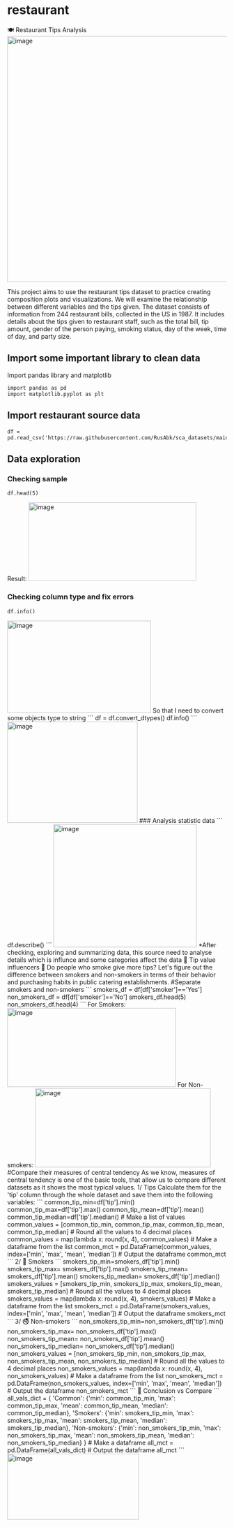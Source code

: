 # restaurant
🍽️ Restaurant Tips Analysis
<img width="1000" height="563" alt="image" src="https://github.com/user-attachments/assets/800df8a4-1e81-4cb7-a551-066b3432df32" />

This project aims to use the restaurant tips dataset to practice creating composition plots and visualizations. We will examine the relationship between different variables and the tips given.
The dataset consists of information from 244 restaurant bills, collected in the US in 1987.
It includes details about the tips given to restaurant staff, such as the total bill, tip amount, gender of the person paying, smoking status, day of the week, time of day, and party size.
## Import some important library to clean data
Import pandas library and matplotlib
```
import pandas as pd
import matplotlib.pyplot as plt
```
## Import restaurant source data 
```
df = pd.read_csv('https://raw.githubusercontent.com/RusAbk/sca_datasets/main/tips.csv')
```
## Data exploration
### Checking sample
```
df.head(5)
```
Result: 
<img width="385" height="180" alt="image" src="https://github.com/user-attachments/assets/9d14e8e2-3260-46b3-afb6-96055b1f2d8d" />
### Checking column type and fix errors
```
df.info()
```
<img width="330" height="211" alt="image" src="https://github.com/user-attachments/assets/26a2ea3a-531f-42f0-8987-d63b1e52e73c" />
So that I need to convert some objects type to string
```
df = df.convert_dtypes()
df.info()
```
<img width="299" height="232" alt="image" src="https://github.com/user-attachments/assets/253435e6-d546-41db-b9b4-80d12ae7eced" />
### Analysis statistic data
```
df.describe()
```
<img width="329" height="282" alt="image" src="https://github.com/user-attachments/assets/34aa5217-f73d-45b3-99d3-f311e7d626d7" />
*After checking, exploring and summarizing data, this source need to analyse details which is influnce and some categories affect the data
💸 Tip value influencers
🚬 Do people who smoke give more tips?
Let's figure out the difference between smokers and non-smokers in terms of their behavior and purchasing habits in public catering establishments.
#Separate smokers and non-smokers
```
smokers_df = df[df['smoker']=='Yes']
non_smokers_df = df[df['smoker']=='No']
smokers_df.head(5)
non_smokers_df.head(4)
```
For Smokers:
<img width="387" height="181" alt="image" src="https://github.com/user-attachments/assets/d28b2f04-51a3-4e10-a061-9504418ee26c" />
For Non-smokers:
<img width="403" height="181" alt="image" src="https://github.com/user-attachments/assets/442f2221-63be-43df-bc1e-4939f668acbf" />
#Compare their measures of central tendency
As we know, measures of central tendency is one of the basic tools, that allow us to compare different datasets as it shows the most typical values.
1/ Tips
Calculate them for the 'tip' column through the whole dataset and save them into the following variables:
```
common_tip_min=df['tip'].min()
common_tip_max=df['tip'].max()
common_tip_mean=df['tip'].mean()
common_tip_median=df['tip'].median()
# Make a list of values
common_values = [common_tip_min, common_tip_max, common_tip_mean, common_tip_median]
# Round all the values to 4 decimal places
common_values = map(lambda x: round(x, 4), common_values)
# Make a dataframe from the list
common_mct = pd.DataFrame(common_values, index=['min', 'max', 'mean', 'median'])
# Output the dataframe
common_mct
```
2/ 🚬 Smokers
```
smokers_tip_min=smokers_df['tip'].min()
smokers_tip_max= smokers_df['tip'].max()
smokers_tip_mean= smokers_df['tip'].mean()
smokers_tip_median= smokers_df['tip'].median()
smokers_values = [smokers_tip_min, smokers_tip_max, smokers_tip_mean, smokers_tip_median]
# Round all the values to 4 decimal places
smokers_values = map(lambda x: round(x, 4), smokers_values)
# Make a dataframe from the list
smokers_mct = pd.DataFrame(smokers_values, index=['min', 'max', 'mean', 'median'])
# Output the dataframe
smokers_mct
```
3/ 🚭 Non-smokers
```
non_smokers_tip_min=non_smokers_df['tip'].min()
non_smokers_tip_max= non_smokers_df['tip'].max()
non_smokers_tip_mean= non_smokers_df['tip'].mean()
non_smokers_tip_median= non_smokers_df['tip'].median()
non_smokers_values = [non_smokers_tip_min, non_smokers_tip_max, non_smokers_tip_mean, non_smokers_tip_median]
# Round all the values to 4 decimal places
non_smokers_values = map(lambda x: round(x, 4), non_smokers_values)
# Make a dataframe from the list
non_smokers_mct = pd.DataFrame(non_smokers_values, index=['min', 'max', 'mean', 'median'])
# Output the dataframe
non_smokers_mct
```
📝 Conclusion vs Compare 
```
all_vals_dict = {
    'Common': {'min': common_tip_min, 'max': common_tip_max, 'mean': common_tip_mean, 'median': common_tip_median},
    'Smokers': {'min': smokers_tip_min, 'max': smokers_tip_max, 'mean': smokers_tip_mean, 'median': smokers_tip_median},
    'Non-smokers': {'min': non_smokers_tip_min, 'max': non_smokers_tip_max, 'mean': non_smokers_tip_mean, 'median': non_smokers_tip_median}
}
# Make a dataframe
all_mct = pd.DataFrame(all_vals_dict)
# Output the dataframe
all_mct
```
<img width="302" height="151" alt="image" src="https://github.com/user-attachments/assets/dec55058-162c-432e-94c9-68d3ae45e829" />
